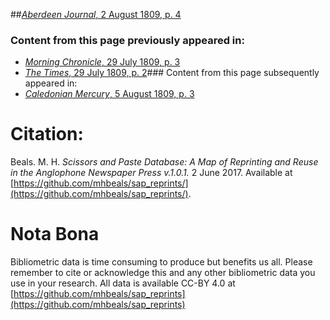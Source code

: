 ##[*Aberdeen Journal*, 2 August 1809, p. 4](https://mhbeals.github.io/sap_html/Aberdeen-Journal/Aberdeen-Journal-2-August-1809-p-4)

### Content from this page previously appeared in:
+ [*Morning Chronicle*, 29 July 1809, p. 3](https://mhbeals.github.io/sap_html/Morning-Chronicle/Morning-Chronicle-29-July-1809-p-3)
+ [*The Times*, 29 July 1809, p. 2](https://mhbeals.github.io/sap_html/The-Times/The-Times-29-July-1809-p-2)### Content from this page subsequently appeared in:
+ [*Caledonian Mercury*, 5 August 1809, p. 3](https://mhbeals.github.io/sap_html/Caledonian-Mercury/Caledonian-Mercury-5-August-1809-p-3)
                    
# Citation: 

Beals. M. H. *Scissors and Paste Database: A Map of Reprinting and Reuse in the Anglophone Newspaper Press v.1.0.1.* 2 June 2017. Available at [https://github.com/mhbeals/sap_reprints/](https://github.com/mhbeals/sap_reprints/). 
                    
# Nota Bona

Bibliometric data is time consuming to produce but benefits us all. Please remember to cite or acknowledge this and any other bibliometric data you use in your research. All data is available CC-BY 4.0 at [https://github.com/mhbeals/sap_reprints](https://github.com/mhbeals/sap_reprints)
